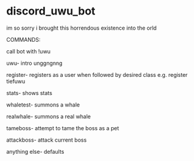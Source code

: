 # discord_uwu_bot
im so sorry i brought this horrendous existence into the orld

COMMANDS:

call bot with !uwu

uwu- intro unggngnng

register- registers as a user when followed by desired class e.g. register tiefuwu

stats- shows stats

whaletest- summons a whale

realwhale- summons a real whale

tameboss- attempt to tame the boss as a pet

attackboss- attack current boss

anything else- defaults
